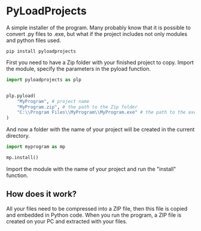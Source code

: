 # PyLoadProjects
A simple installer of the program. Many probably know that it is possible to convert .py files to .exe, but what if the project includes not only modules and python files used.

```
pip install pyloadprojects
```
First you need to have a Zip folder with your finished project to copy. Import the module, specify the parameters in the pyload function.

```python
import pyloadprojects as plp


plp.pyload(
    "MyProgram", # project name
    "MyProgram.zip", # the path to the Zip folder
    "C:\\Program Files\\MyProgram\\MyProgram.exe" # the path to the executable file
)

```

And now a folder with the name of your project will be created in the current directory.

```python
import myprogram as mp

mp.install()
```

Import the module with the name of your project and run the "install" function.

## How does it work?
All your files need to be compressed into a ZIP file, then this file is copied and embedded in Python code. When you run the program, a ZIP file is created on your PC and extracted with your files.
